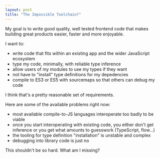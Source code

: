 ```yaml
---
layout: post
title: "The Impossible Toolchain?"
---
```


My goal is to write good quality, well tested frontend code that makes building great products easier, faster and more enjoyable.

I want to:

- write code that fits within an existing app and the wider JavaScript ecosystem
- type my code, minimally, with reliable type inference
- allow users of my modules to use my types if they want
- not have to "install" type definitions for my depedencies
- compile to ES3 or ES5 with sourcemaps so that others can debug my code

I think that's a pretty reasonable set of requirements.

Here are some of the available problems right now:

- most available compile-to-JS languages interoperate too badly to be viable
- once you start interoperating with existing code, you either don't get inference or you get what amounts to guesswork (TypeScript, flow...)
- the tooling for type definition "installation" is unstable and complex
- debugging into library code is just no

This shouldn't be so hard. What am I missing?
